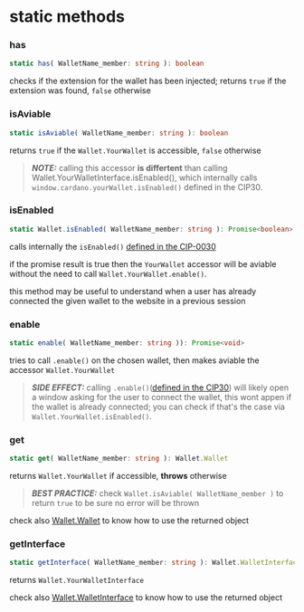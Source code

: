 # static methods

### has

```ts
static has( WalletName_member: string ): boolean
```

checks if the extension for the wallet has been injected;
returns ```true``` if the extension was found, ```false``` otherwise


### isAviable

```ts
static isAviable( WalletName_member: string ): boolean
```

returns ```true``` if the ```Wallet.YourWallet``` is accessible, ```false``` otherwise

> **_NOTE:_**  calling this accessor **is differtent** than calling Wallet.YourWalletInterface.isEnabled(), which internally calls ```window.cardano.yourWallet.isEnabled()``` defined in the CIP30.

### isEnabled

```ts
static Wallet.isEnabled( WalletName_member: string ): Promise<boolean>
```
calls internally the ```isEnabled()``` [defined in the CIP-0030](https://github.com/cardano-foundation/CIPs/tree/master/CIP-0030#cardanowalletnameisenabled-promisebool)

if the promise result is true then the ```YourWallet``` accessor will be aviable without the need to call ```Wallet.YourWallet.enable()```.

this method may be useful to understand when a user has already connected the given wallet to the website in a previous session


### enable

```ts
static enable( WalletName_member: string )): Promise<void>
```

tries to call ```.enable()``` on the chosen wallet, then makes aviable the accessor ```Wallet.YourWallet```  

> **_SIDE EFFECT:_**  calling ```.enable()```([defined in the CIP30](https://github.com/cardano-foundation/CIPs/tree/master/CIP-0030#cardanowalletnameenable-promiseapi)) will likely open a window asking for the user to connect the wallet,
this wont appen if the wallet is already connected; you can check if that's the case via ```Wallet.YourWallet.isEnabled()```.


### get

```ts
static get( WalletName_member: string ): Wallet.Wallet
```

returns ```Wallet.YourWallet``` if accessible, **throws** otherwise

> **_BEST PRACTICE:_** check ```Wallet.isAviable( WalletName_member )``` to return ```true``` to be sure no error will be thrown

check also [Wallet.Wallet](https://github.com/HarmonicPool/cardano-wallet-interface/blob/main/documentation/Wallet.Wallet.md) to know how to use the returned object

### getInterface

```ts
static getInterface( WalletName_member: string ): Wallet.WalletInterface
```

returns ```Wallet.YourWalletInterface```

check also [Wallet.WalletInterface](https://github.com/HarmonicPool/cardano-wallet-interface/blob/main/documentation/Wallet.WalletInterface.md) to know how to use the returned object
